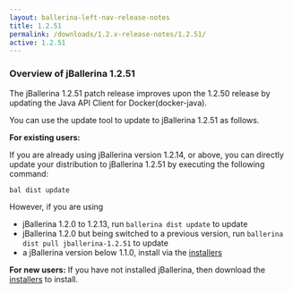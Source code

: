 ```yaml
---
layout: ballerina-left-nav-release-notes
title: 1.2.51
permalink: /downloads/1.2.x-release-notes/1.2.51/
active: 1.2.51
---
```


### Overview of jBallerina 1.2.51

The jBallerina 1.2.51 patch release improves upon the 1.2.50 release by updating the Java API Client for Docker(docker-java).

You can use the update tool to update to jBallerina 1.2.51 as follows.

**For existing users:**

If you are already using jBallerina version 1.2.14, or above, you can directly update your distribution to jBallerina 1.2.51 by executing the following command:

```
bal dist update
```

However, if you are using

- jBallerina 1.2.0 to 1.2.13, run `ballerina dist update` to update
- jBallerina 1.2.0 but being switched to a previous version, run `ballerina dist pull jballerina-1.2.51` to update
- a jBallerina version below 1.1.0, install via the [installers](https://ballerina.io/downloads/)

**For new users:**
If you have not installed jBallerina, then download the [installers](https://ballerina.io/downloads/) to install.

<style>.cGitButtonContainer, .cBallerinaTocContainer {display:none;}</style>
